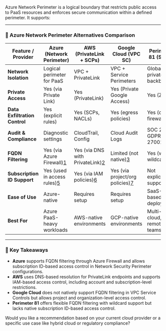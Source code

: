 Azure Network Perimeter is a logical boundary that restricts public access to PaaS resources and enforces secure communication within a defined perimeter. It supports:

---

### 🔐 Azure Network Perimeter Alternatives Comparison

| Feature / Provider         | **Azure** (Network Perimeter) | **AWS** (PrivateLink + SCPs) | **Google Cloud** (VPC SC) | **Perimeter 81** (SASE) |
|---------------------------|-------------------------------|-------------------------------|----------------------------|--------------------------|
| **Network Isolation**     | Logical perimeter for PaaS    | VPC + PrivateLink             | VPC + Service Perimeters   | Global private backbone  |
| **Private Access**        | Yes (via Private Link)        | Yes (PrivateLink)             | Yes (Private Google Access) | Yes (ZTNA)               |
| **Data Exfiltration Control** | Yes (explicit rules)       | Yes (SCPs, NACLs)             | Yes (egress policies)      | Yes (cloud firewall)     |
| **Audit & Compliance**    | Diagnostic settings           | CloudTrail, Config            | Cloud Audit Logs           | SOC 2, GDPR, ISO 27001   |
| **FQDN Filtering**        | Yes (via Azure Firewall)[1](https://learn.microsoft.com/en-us/azure/firewall/fqdn-filtering-network-rules) | Yes (via DNS with PrivateLink)[2](https://docs.aws.amazon.com/vpc/latest/privatelink/privatelink-access-aws-services.html) | Limited (not native)[3](https://cloud.google.com/vpc-service-controls/docs/) | Yes (with wildcards)[4](https://support.perimeter81.com/docs/fqdn-based-firewall-objects) |
| **Subscription ID Support** | Yes (used in access rules)[5](https://learn.microsoft.com/en-us/azure/communication-services/quickstarts/network-security-perimeter) | Yes (via IAM policies)[6](https://docs.tigergraph.com/cloud/main/security/private-access/aws) | Yes (via project/org policies)[7](https://cloud.google.com/vpc-service-controls/docs/supported-products) | Not explicitly supported |
| **Ease of Use**           | Azure-native                  | Requires setup                | Requires setup             | SaaS-based, fast deploy  |
| **Best For**              | Azure PaaS-heavy workloads    | AWS-native environments       | GCP-native environments    | Multi-cloud, remote teams |

---

### 🧩 Key Takeaways

- **Azure** supports FQDN filtering through Azure Firewall and allows subscription ID-based access control in Network Security Perimeter configurations.
- **AWS** uses DNS-based resolution for PrivateLink endpoints and supports IAM-based access control, including account and subscription-level restrictions.
- **Google Cloud** does not natively support FQDN filtering in VPC Service Controls but allows project and organization-level access control.
- **Perimeter 81** offers flexible FQDN filtering with wildcard support but lacks native subscription ID-based access control.

Would you like a recommendation based on your current cloud provider or a specific use case like hybrid cloud or regulatory compliance?
